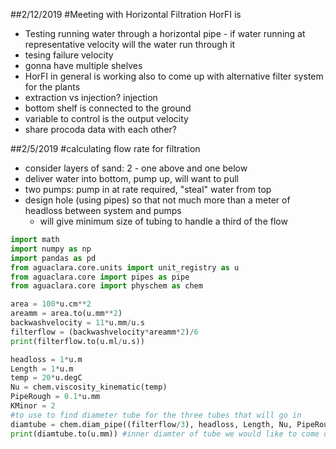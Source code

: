 ##2/12/2019
#Meeting with Horizontal Filtration
HorFI is
- Testing running water through a horizontal pipe - if water running at representative velocity will the water run through it
- tesing failure velocity
- gonna have multiple shelves
- HorFI in general is working also to come up with alternative filter system for the plants
- extraction vs injection? injection
- bottom shelf is connected to the ground
- variable to control is the output velocity
- share procoda data with each other?



##2/5/2019
#calculating flow rate for filtration
* consider layers of sand: 2 - one above and one below
* deliver water into bottom, pump up, will want to pull
* two pumps: pump in at rate required, "steal" water from top
* design hole (using pipes) so that not much more than a meter of headloss between system and pumps
  - will give minimum size of tubing to handle a third of the flow



```python
import math
import numpy as np
import pandas as pd
from aguaclara.core.units import unit_registry as u
from aguaclara.core import pipes as pipe
from aguaclara.core import physchem as chem

area = 100*u.cm**2
areamm = area.to(u.mm**2)
backwashvelocity = 11*u.mm/u.s
filterflow = (backwashvelocity*areamm*2)/6
print(filterflow.to(u.ml/u.s))

headloss = 1*u.m
Length = 1*u.m
temp = 20*u.degC
Nu = chem.viscosity_kinematic(temp)
PipeRough = 0.1*u.mm
KMinor = 2
#to use to find diameter tube for the three tubes that will go in
diamtube = chem.diam_pipe((filterflow/3), headloss, Length, Nu, PipeRough, KMinor)
print(diamtube.to(u.mm)) #inner diamter of tube we would like to come out

```
